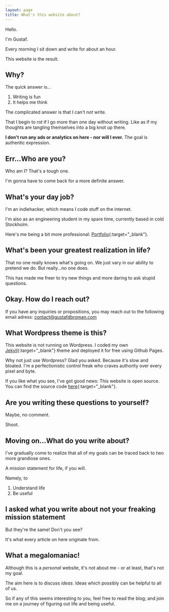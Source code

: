 ```yaml
---
layout: page
title: What's this website about?
---
```


Hello.

I'm Gustaf.

Every morning I sit down and write for about an hour.

This website is the result.

## Why?
The quick answer is...

1. Writing is fun
2. It helps me think

The complicated answer is that I can't _not_ write. 

That I begin to rot if I go more than one day without writing. Like as if my thoughts are tangling themselves into a big knot up there.

**I don't run any ads or analytics on here - nor will I ever.** The goal is authentic expression.

## Err...Who are you?
Who am I? That's a tough one.

I'm gonna have to come back for a more definite answer.

## What's your day job?
I'm an indiehacker, which means I code stuff on the internet.

I'm also as an engineering student in my spare time, currently based in cold Stockholm.

Here's me being a bit more professional: [Portfolio](https://gustafbroman.github.io){:target="_blank"}.

## What's been your greatest realization in life?
That no one really knows what's going on. We just vary in our ability to pretend we do. But really...no one does.

This has made me freer to try new things and more daring to ask stupid questions.

## Okay. How do I reach out?
If you have any inquiries or propositions, you may reach out to the following email adress: contact@gustafdbroman.com

## What Wordpress theme is this?
This website is not running on Wordpress. I coded my own [Jekyll](https://jekyllrb.com/){:target="_blank"} theme and deployed it for free using Github Pages.

Why not just use Wordpress? Glad you asked. Because it's slow and bloated. I'm a perfectionistic control freak who craves authority over every pixel and byte.

If you like what you see, I've got good news: This website is open source. You can find the source code [here](https://github.com/gustafbroman/blog){:target="_blank"}.

## Are you writing these questions to yourself?
Maybe, no comment.

Shoot.

## Moving on...What do you write about?
I've gradually come to realize that all of my goals can be traced back to two more grandiose ones.

A mission statement for life, if you will.

Namely, to
1. Understand life
2. Be useful

## I asked what you write about not your freaking mission statement
But they're the same! Don't you see?

It's what every article on here originate from.

## What a megalomaniac!
Although this is a _personal_ website, it's not about me - or at least, that's not my goal.

The aim here is to discuss _ideas_. Ideas which possibly can be helpful to all of us.

So if any of this seems interesting to you, feel free to read the blog; and join me on a journey of figuring out life and being useful.